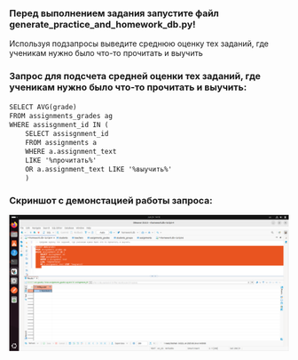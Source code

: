 ### Перед выполнением задания запустите файл generate_practice_and_homework_db.py!

Используя подзапросы выведите среднюю оценку тех заданий, где ученикам нужно было что-то прочитать и выучить

### Запрос для подсчета средней оценки тех заданий, где ученикам нужно было что-то прочитать и выучить:

```
SELECT AVG(grade) 
FROM assignments_grades ag 
WHERE assisgnment_id IN (
	SELECT assisgnment_id 
	FROM assignments a 
	WHERE a.assignment_text 
	LIKE '%прочитать%' 
	OR a.assignment_text LIKE '%выучить%'
	) 
```
### Скриншот с демонстацией работы запроса: 

![](Task_6.png)